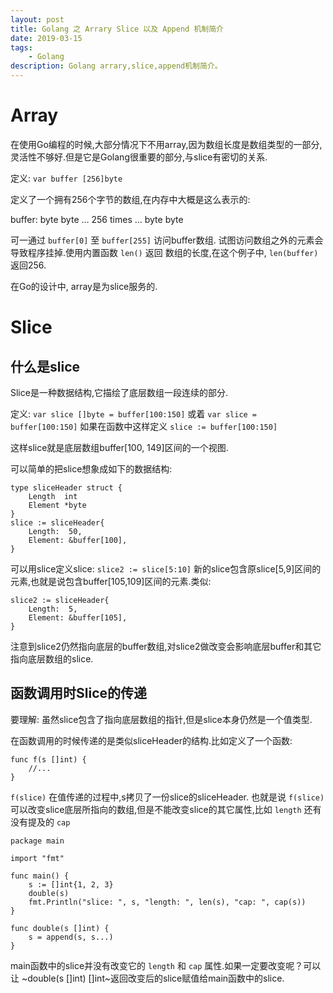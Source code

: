 ```yaml
---
layout: post
title: Golang 之 Arrary Slice 以及 Append 机制简介
date: 2019-03-15
tags:
    - Golang
description: Golang arrary,slice,append机制简介。
---
```



# Array

在使用Go编程的时候,大部分情况下不用array,因为数组长度是数组类型的一部分,灵活性不够好.但是它是Golang很重要的部分,与slice有密切的关系.

定义: `var buffer [256]byte`

定义了一个拥有256个字节的数组,在内存中大概是这么表示的:

buffer: byte byte &#x2026; 256 times &#x2026; byte byte

可一通过 `buffer[0]` 至 `buffer[255]` 访问buffer数组. 试图访问数组之外的元素会导致程序挂掉.使用内置函数 `len()` 返回 数组的长度,在这个例子中, `len(buffer)` 返回256.

在Go的设计中, array是为slice服务的.


# Slice


## 什么是slice

Slice是一种数据结构,它描绘了底层数组一段连续的部分.

定义: `var slice []byte = buffer[100:150]` 或着 `var slice = buffer[100:150]` 如果在函数中这样定义 `slice := buffer[100:150]`

这样slice就是底层数组buffer[100, 149]区间的一个视图.

可以简单的把slice想象成如下的数据结构:

    type sliceHeader struct {
        Length  int
        Element *byte
    }
    slice := sliceHeader{
        Length:  50,
        Element: &buffer[100],
    }

可以用slice定义slice: `slice2 := slice[5:10]` 新的slice包含原slice[5,9]区间的元素,也就是说包含buffer[105,109]区间的元素.类似:

    slice2 := sliceHeader{
        Length:  5,
        Element: &buffer[105],
    }

注意到slice2仍然指向底层的buffer数组,对slice2做改变会影响底层buffer和其它指向底层数组的slice.


## 函数调用时Slice的传递

要理解: 虽然slice包含了指向底层数组的指针,但是slice本身仍然是一个值类型.

在函数调用的时候传递的是类似sliceHeader的结构.比如定义了一个函数:

    func f(s []int) {
        //...
    }

`f(slice)` 在值传递的过程中,s拷贝了一份slice的sliceHeader. 也就是说 `f(slice)` 可以改变slice底层所指向的数组,但是不能改变slice的其它属性,比如 `length` 还有没有提及的 `cap`

    package main

    import "fmt"

    func main() {
        s := []int{1, 2, 3}
        double(s)
        fmt.Println("slice: ", s, "length: ", len(s), "cap: ", cap(s))
    }

    func double(s []int) {
        s = append(s, s...)
    }

main函数中的slice并没有改变它的 `length` 和 `cap` 属性.如果一定要改变呢？可以让 ~double(s []int) []int~返回改变后的slice赋值给main函数中的slice.
